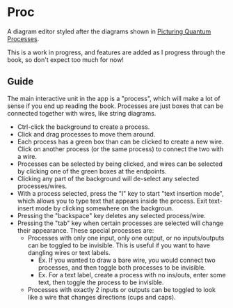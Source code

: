 # Proc
A diagram editor styled after the diagrams shown in [Picturing Quantum Processes](https://www.cs.ox.ac.uk/people/aleks.kissinger/PQP.pdf).

This is a work in progress, and features are added as I progress through the book, so don't expect too much for now!

## Guide
The main interactive unit in the app is a "process", which will make a lot of sense if you end up reading the book. Processes are just boxes that can be connected together with wires, like string diagrams.

- Ctrl-click the background to create a process.
- Click and drag processes to move them around.
- Each process has a green box than can be clicked to create a new wire. Click on another process (or the same process) to connect the two with a wire.
- Processes can be selected by being clicked, and wires can be selected by clicking one of the green boxes at the endpoints.
- Clicking any part of the background will de-select any selected processes/wires.
- With a process selected, press the "I" key to start "text insertion mode", which allows you to type text that appears inside the process. Exit text-insert mode by clicking somewhere on the backgroun.
- Pressing the "backspace" key deletes any selected process/wire.
- Pressing the "tab" key when certain processes are selected will change their appearance. These special processes are:
    - Processes with only one input, only one output, or no inputs/outputs can be toggled to be invisible. This is useful if you want to have dangling wires or text labels.
        - Ex. If you wanted to draw a bare wire, you would connect two processes, and then toggle both processes to be invisible.
        - Ex. For a text label, create a process with no ins/outs, enter some text, then toggle the process to be invisible.
    - Processes with exactly 2 inputs or outputs can be toggled to look like a wire that changes directions (cups and caps).

